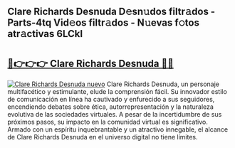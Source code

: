 ## Clare Richards Desnuda D𝚎sn𝚞dos filtr𝚊dos - Parts-4tq Vid𝚎os filtr𝚊dos - N𝚞evas f𝚘tos atr𝚊ctivas 6LCkI

# <h2><a href="http://mb8b32.tromn.icu/?c=Clare+Richards+Desnuda">🔗👉👉👉 Clare Richards Desnuda 🔗🔗</a></h2>

[![Clare Richards Desnuda nuevo](https://i.imgur.com/pEAQMta.gif)](http://mb8b32.tromn.icu/?c=Clare+Richards+Desnuda)
Clare Richards Desnuda, un personaje multifacético y estimulante, elude la comprensión fácil. Su innovador estilo de comunicación en línea ha cautivado y enfurecido a sus seguidores, encendiendo debates sobre ética, autorrepresentación y la naturaleza evolutiva de las sociedades virtuales. A pesar de la incertidumbre de sus próximos pasos, su impacto en la comunidad virtual es significativo. Armado con un espíritu inquebrantable y un atractivo innegable, el alcance de Clare Richards Desnuda en el universo digital no tiene límites.

